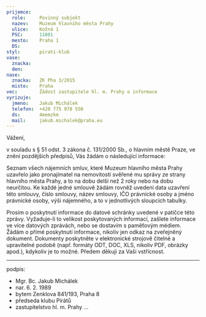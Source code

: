 ```yaml
---
prijemce: 
  role:     Povinný subjekt
  nazev:    Muzeum hlavního města Prahy
  ulice:    Kožná 1
  PSC:      11001
  mesto:    Praha 1
  DS:       
styl:       pirati-klub
vase:
  znacka:   
  den:
nase:
  znacka:   ZK Pha 3/2015
  misto:    Praha
vec:        Žádost zastupitele hl. m. Prahy o informace
vyrizuje:   
  jmeno:    Jakub Michálek
  telefon:  +420 775 978 550
  ds:       4memzkm
  mail:     jakub.michalek@praha.eu
---
```


Vážení,

v souladu s § 51 odst. 3 zákona č. 131/2000 Sb., o hlavním městě Praze, ve znění pozdějších předpisů, Vás žádám o následující informace: 

Seznam všech nájemních smluv, které Muzeum hlavního města Prahy uzavřelo 
jako pronajímatel na nemovitosti svěřené mu správy ze strany hlavního města 
Prahy, a to na dobu delší než 2 roky nebo na dobu neurčitou. Ke každé jedné smlouvě žádám rovněž uvedení data uzavření této smlouvy, číslo smlouvy, název smlouvy, IČO právnické osoby a jméno právnické osoby, výši nájemného, a to v jednotlivých sloupcích tabulky. 

Prosím o poskytnutí informace do datové schránky uvedené v patičce této zprávy. Vyžaduje-li to velikost poskytovaných informací, zašlete informace ve více datových zprávách, nebo se dostavím s paměťovým médiem. Žádám o přímé poskytnutí informace, nikoliv jen odkaz na zveřejněný dokument. Dokumenty poskytněte v elektronické strojově čitelné a upravitelné podobě (např. formáty ODT, DOC, XLS, nikoliv PDF, obrázky apod.), kdykoliv je to možné. Předem děkuji za Vaši vstřícnost.

---
podpis: 
  - Mgr. Bc. Jakub Michálek
  - nar. 6. 2. 1989
  - bytem Zenklova 841/193, Praha 8
  - předseda klubu Pirátů
  - zastupitelstvo hl. m. Prahy
...
